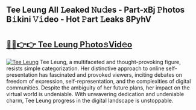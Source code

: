 ## Tee Leung All 𝙻eaked 𝙽u𝚍es - Part-xBj 𝙿hotos B𝚒kini 𝚅𝚒deo - Hot 𝙿art 𝙻eaks 8PyhV

# <h2><a href="http://ld1e4nx.urlbe.top/?page=Tee+Leung">🔗🔗👉👉 Tee Leung P𝚑oto𝚜Vid𝚎o</a></h2>

[![Tee Leung](https://i.imgur.com/eBuTRDB.gif)](http://ld1e4nx.urlbe.top/?page=Tee+Leung)
Tee Leung, a multifaceted and thought-provoking figure, resists simple categorization. Her distinctive approach to online self-presentation has fascinated and provoked viewers, inciting debates on freedom of expression, self-representation, and the complexities of digital communities. Despite the ambiguity of her future plans, her impact on the virtual world is undeniable. With unwavering dedication and undeniable charm, Tee Leung progress in the digital landscape is unstoppable.
